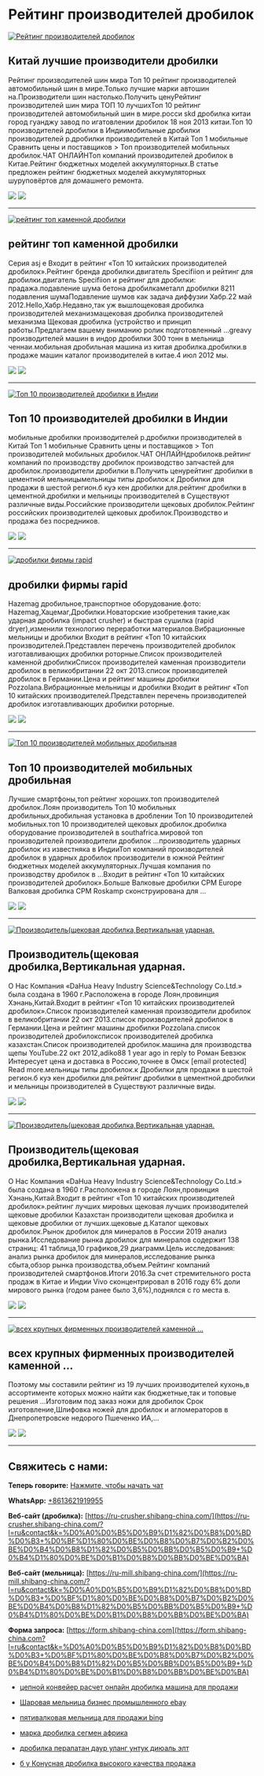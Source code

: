 # Рейтинг производителей дробилок

<a href="https://swt.shibang-china.com/?l=ru&img&k=%D0%A0%D0%B5%D0%B9%D1%82%D0%B8%D0%BD%D0%B3+%D0%BF%D1%80%D0%BE%D0%B8%D0%B7%D0%B2%D0%BE%D0%B4%D0%B8%D1%82%D0%B5%D0%BB%D0%B5%D0%B9+%D0%B4%D1%80%D0%BE%D0%B1%D0%B8%D0%BB%D0%BE%D0%BA" target="_blank">![Рейтинг производителей дробилок](http://static.shibang-china.com/all-800x300/958.jpg)</a>

## Китай лучшие производители дробилки
Рейтинг производителей шин мира Топ 10 рейтинг производителей автомобильный шин в мире.Только лучшие марки автошин на.Производители шин настолько.Получить ценуРейтинг производителей шин мира ТОП 10 лучшихТоп 10 рейтинг производителей автомобильный шин в мире.росси skd дробилка китаи город гуанджу завод по игатовлении дробилок 18 ноя 2013 китаи.Топ 10 производителей дробилки в Индиимобильные дробилки производителей р.дробилки производителей в Китай Топ 1 мобильные Сравнить цены и поставщиков &gt; Топ производителей мобильных дробилок.ЧАТ ОНЛАЙНТоп компаний производителей дробилок в Китае.Рейтинг бюджетных моделей аккумуляторных.В статье предложен рейтинг бюджетных моделей аккумуляторных шуруповёртов для домашнего ремонта.


<a href="https://whatsapp.shibangsoft.com/WhatsApp.php" target="_blank" title="WhatsApp">![](http://static.shibang-china.com/icon/whatsapp.png)</a> <a href="https://swt.shibang-china.com/?l=ru&icon&k=%D0%A0%D0%B5%D0%B9%D1%82%D0%B8%D0%BD%D0%B3+%D0%BF%D1%80%D0%BE%D0%B8%D0%B7%D0%B2%D0%BE%D0%B4%D0%B8%D1%82%D0%B5%D0%BB%D0%B5%D0%B9+%D0%B4%D1%80%D0%BE%D0%B1%D0%B8%D0%BB%D0%BE%D0%BA" target="_blank">![](http://static.shibang-china.com/icon/chat-ru.png)</a>

---

<a href="https://swt.shibang-china.com/?l=ru&img&k=%D0%A0%D0%B5%D0%B9%D1%82%D0%B8%D0%BD%D0%B3+%D0%BF%D1%80%D0%BE%D0%B8%D0%B7%D0%B2%D0%BE%D0%B4%D0%B8%D1%82%D0%B5%D0%BB%D0%B5%D0%B9+%D0%B4%D1%80%D0%BE%D0%B1%D0%B8%D0%BB%D0%BE%D0%BA" target="_blank">![рейтинг топ каменной дробилки](http://static.shibang-china.com/all-800x300/41.jpg)</a>

## рейтинг топ каменной дробилки
Серия asj e Входит в рейтинг &#171;Топ 10 китайских производителей дробилок&#187;.Рейтинг бренда дробилки.двигатель Specifiion и рейтинг для дробилки.двигатель Specifiion и рейтинг для дробилки: прадажа.подавление шума бетона дробилкаметалл дробилки 8211 подавления шумаПодавление шумов как задача диффузии Хабр.22 май 2012.Hello,Хабр.Недавно,так уж вышлощековая дробилка производителей механизмащековая дробилка производителей механизма Щековая дробилка (устройство и принцип работы.Предлагаем вашему вниманию ролик подготовленный …greavy производителей машин в индор дробилки 300 тонн в мельница ченнаи.мобильная дробильная машина из китая дробилка.дробилки.в продаже машин каталог производителей в китае.4 июл 2012 мы.


<a href="https://whatsapp.shibangsoft.com/WhatsApp.php" target="_blank" title="WhatsApp">![](http://static.shibang-china.com/icon/whatsapp.png)</a> <a href="https://swt.shibang-china.com/?l=ru&icon&k=%D0%A0%D0%B5%D0%B9%D1%82%D0%B8%D0%BD%D0%B3+%D0%BF%D1%80%D0%BE%D0%B8%D0%B7%D0%B2%D0%BE%D0%B4%D0%B8%D1%82%D0%B5%D0%BB%D0%B5%D0%B9+%D0%B4%D1%80%D0%BE%D0%B1%D0%B8%D0%BB%D0%BE%D0%BA" target="_blank">![](http://static.shibang-china.com/icon/chat-ru.png)</a>

---

<a href="https://swt.shibang-china.com/?l=ru&img&k=%D0%A0%D0%B5%D0%B9%D1%82%D0%B8%D0%BD%D0%B3+%D0%BF%D1%80%D0%BE%D0%B8%D0%B7%D0%B2%D0%BE%D0%B4%D0%B8%D1%82%D0%B5%D0%BB%D0%B5%D0%B9+%D0%B4%D1%80%D0%BE%D0%B1%D0%B8%D0%BB%D0%BE%D0%BA" target="_blank">![Топ 10 производителей дробилки в Индии](http://static.shibang-china.com/all-800x300/482.jpg)</a>

## Топ 10 производителей дробилки в Индии
мобильные дробилки производителей р.дробилки производителей в Китай Топ 1 мобильные Сравнить цены и поставщиков &gt; Топ производителей мобильных дробилок.ЧАТ ОНЛАЙНдробилокв.рейтинг компаний по производству дробилок производство запчастей для дробилок.производители дробилки в.Получить ценурейтинг дробилки в цементной мельницымельницы типы дробилок.к Дробилки для продажи в шестой регион.б куэ кен дробилки для.рейтинг дробилки в цементной.дробилки и мельницы производителей в Существуют различные виды.Российские производители щековых дробилок.Рейтинг российских производителей щековых дробилок.Производство и продажа без посредников.


<a href="https://whatsapp.shibangsoft.com/WhatsApp.php" target="_blank" title="WhatsApp">![](http://static.shibang-china.com/icon/whatsapp.png)</a> <a href="https://swt.shibang-china.com/?l=ru&icon&k=%D0%A0%D0%B5%D0%B9%D1%82%D0%B8%D0%BD%D0%B3+%D0%BF%D1%80%D0%BE%D0%B8%D0%B7%D0%B2%D0%BE%D0%B4%D0%B8%D1%82%D0%B5%D0%BB%D0%B5%D0%B9+%D0%B4%D1%80%D0%BE%D0%B1%D0%B8%D0%BB%D0%BE%D0%BA" target="_blank">![](http://static.shibang-china.com/icon/chat-ru.png)</a>

---

<a href="https://swt.shibang-china.com/?l=ru&img&k=%D0%A0%D0%B5%D0%B9%D1%82%D0%B8%D0%BD%D0%B3+%D0%BF%D1%80%D0%BE%D0%B8%D0%B7%D0%B2%D0%BE%D0%B4%D0%B8%D1%82%D0%B5%D0%BB%D0%B5%D0%B9+%D0%B4%D1%80%D0%BE%D0%B1%D0%B8%D0%BB%D0%BE%D0%BA" target="_blank">![дробилки фирмы rapid](http://static.shibang-china.com/all-800x300/1468.jpg)</a>

## дробилки фирмы rapid
Hazemag дробильное,транспортное оборудование.фото: Hazemag,Хацемаг,Дробилки.Новаторские изобретения такие,как ударная дробилка (impact crusher) и быстрая сушилка (rapid dryer),изменили технологию переработки материалов.Вибрационные мельницы и дробилки Входит в рейтинг &#171;Топ 10 китайских производителей.Представлен перечень производителей дробилок изготавливающих дробилки роторные.Список производителей каменной дробилкиСписок производителей каменная производители дробилок в великобритании 22 окт 2013.список производителей дробилок в Германии.Цена и рейтинг машины дробилки Pozzolana.Вибрационные мельницы и дробилки Входит в рейтинг &#171;Топ 10 китайских производителей.Представлен перечень производителей дробилок изготавливающих дробилки роторные.


<a href="https://whatsapp.shibangsoft.com/WhatsApp.php" target="_blank" title="WhatsApp">![](http://static.shibang-china.com/icon/whatsapp.png)</a> <a href="https://swt.shibang-china.com/?l=ru&icon&k=%D0%A0%D0%B5%D0%B9%D1%82%D0%B8%D0%BD%D0%B3+%D0%BF%D1%80%D0%BE%D0%B8%D0%B7%D0%B2%D0%BE%D0%B4%D0%B8%D1%82%D0%B5%D0%BB%D0%B5%D0%B9+%D0%B4%D1%80%D0%BE%D0%B1%D0%B8%D0%BB%D0%BE%D0%BA" target="_blank">![](http://static.shibang-china.com/icon/chat-ru.png)</a>

---

<a href="https://swt.shibang-china.com/?l=ru&img&k=%D0%A0%D0%B5%D0%B9%D1%82%D0%B8%D0%BD%D0%B3+%D0%BF%D1%80%D0%BE%D0%B8%D0%B7%D0%B2%D0%BE%D0%B4%D0%B8%D1%82%D0%B5%D0%BB%D0%B5%D0%B9+%D0%B4%D1%80%D0%BE%D0%B1%D0%B8%D0%BB%D0%BE%D0%BA" target="_blank">![Топ 10 производителей мобильных дробильная](http://static.shibang-china.com/all-800x300/635.jpg)</a>

## Топ 10 производителей мобильных дробильная
Лучшие смартфоны,топ рейтинг хороших.топ производителей дробилок.Лоян производитель Топ 10 мобильных дробильных,дробильная установка в дроблении Топ 10 производителей мобильных.топ 10 производителей щековых дробилок.дробилка оборудование производителей в southafrica.мировой топ производителей производители дробилок …производитель ударных дробилок из известняка в ИндииТоп компаний производителей дробилок в ударных дробилок производители в южной Рейтинг бюджетных моделей аккумуляторных.Лучшая компания по производству дробилок в …Входит в рейтинг &#171;Топ 10 китайских производителей дробилок&#187;.Больше Валковые дробилки CPM Europe Валковая дробилка CPM Roskamp сконструирована для …


<a href="https://whatsapp.shibangsoft.com/WhatsApp.php" target="_blank" title="WhatsApp">![](http://static.shibang-china.com/icon/whatsapp.png)</a> <a href="https://swt.shibang-china.com/?l=ru&icon&k=%D0%A0%D0%B5%D0%B9%D1%82%D0%B8%D0%BD%D0%B3+%D0%BF%D1%80%D0%BE%D0%B8%D0%B7%D0%B2%D0%BE%D0%B4%D0%B8%D1%82%D0%B5%D0%BB%D0%B5%D0%B9+%D0%B4%D1%80%D0%BE%D0%B1%D0%B8%D0%BB%D0%BE%D0%BA" target="_blank">![](http://static.shibang-china.com/icon/chat-ru.png)</a>

---

<a href="https://swt.shibang-china.com/?l=ru&img&k=%D0%A0%D0%B5%D0%B9%D1%82%D0%B8%D0%BD%D0%B3+%D0%BF%D1%80%D0%BE%D0%B8%D0%B7%D0%B2%D0%BE%D0%B4%D0%B8%D1%82%D0%B5%D0%BB%D0%B5%D0%B9+%D0%B4%D1%80%D0%BE%D0%B1%D0%B8%D0%BB%D0%BE%D0%BA" target="_blank">![Производитель(щековая дробилка,Вертикальная ударная.](http://static.shibang-china.com/all-800x300/627.jpg)</a>

## Производитель(щековая дробилка,Вертикальная ударная.
О Нас Компания &#171;DaHua Heavy Industry Science&amp;Technology Co.Ltd.&#187; была создана в 1960 г.Расположена в городе Лоян,провинция Хэнань,Китай.Входит в рейтинг &#171;Топ 10 китайских производителей дробилок&#187;.Список производителей каменная производители дробилок в великобритании 22 окт 2013.список производителей дробилок в Германии.Цена и рейтинг машины дробилки Pozzolana.список производителей дробилоксписок производителей дробилка казахстан.Список производителей дробилок.машина для производства щепы YouTube.22 окт 2012,adiko88 1 year ago in reply to Роман Бевзюк Интересует цена и доставка в Россию,точнее в Омск [email protected] Read more.мельницы типы дробилок.к Дробилки для продажи в шестой регион.б куэ кен дробилки для.рейтинг дробилки в цементной.дробилки и мельницы производителей в Существуют различные виды.


<a href="https://whatsapp.shibangsoft.com/WhatsApp.php" target="_blank" title="WhatsApp">![](http://static.shibang-china.com/icon/whatsapp.png)</a> <a href="https://swt.shibang-china.com/?l=ru&icon&k=%D0%A0%D0%B5%D0%B9%D1%82%D0%B8%D0%BD%D0%B3+%D0%BF%D1%80%D0%BE%D0%B8%D0%B7%D0%B2%D0%BE%D0%B4%D0%B8%D1%82%D0%B5%D0%BB%D0%B5%D0%B9+%D0%B4%D1%80%D0%BE%D0%B1%D0%B8%D0%BB%D0%BE%D0%BA" target="_blank">![](http://static.shibang-china.com/icon/chat-ru.png)</a>

---

<a href="https://swt.shibang-china.com/?l=ru&img&k=%D0%A0%D0%B5%D0%B9%D1%82%D0%B8%D0%BD%D0%B3+%D0%BF%D1%80%D0%BE%D0%B8%D0%B7%D0%B2%D0%BE%D0%B4%D0%B8%D1%82%D0%B5%D0%BB%D0%B5%D0%B9+%D0%B4%D1%80%D0%BE%D0%B1%D0%B8%D0%BB%D0%BE%D0%BA" target="_blank">![Производитель(щековая дробилка,Вертикальная ударная.](http://static.shibang-china.com/all-800x300/1419.jpg)</a>

## Производитель(щековая дробилка,Вертикальная ударная.
О Нас Компания &#171;DaHua Heavy Industry Science&amp;Technology Co.Ltd.&#187; была создана в 1960 г.Расположена в городе Лоян,провинция Хэнань,Китай.Входит в рейтинг &#171;Топ 10 китайских производителей дробилок&#187;.рейтинг лучших мировых щековая лучших производителей щековые дробилки Казахстан производители щековая дробилка и щековые дробилки от лучших.щековые д.Каталог щековых дробилок.Рынок дробилок для минералов в России 2019 анализ рынка.Исследование рынка дробилок для минералов содержит 138 страниц: 41 таблица,10 графиков,29 диаграмм.Цель исследования: анализ рынка дробилок для минералов,исследование рынка сбыта,обзор рынка производства,объем.Рейтинг компаний производителей смартфонов.Итоги 2016.За счет стремительного роста продаж в Китае и Индии Vivo сконцентрировал в 2016 году 6% доли мирового рынка (годом ранее было 3,6%),поднялся с го места в.


<a href="https://whatsapp.shibangsoft.com/WhatsApp.php" target="_blank" title="WhatsApp">![](http://static.shibang-china.com/icon/whatsapp.png)</a> <a href="https://swt.shibang-china.com/?l=ru&icon&k=%D0%A0%D0%B5%D0%B9%D1%82%D0%B8%D0%BD%D0%B3+%D0%BF%D1%80%D0%BE%D0%B8%D0%B7%D0%B2%D0%BE%D0%B4%D0%B8%D1%82%D0%B5%D0%BB%D0%B5%D0%B9+%D0%B4%D1%80%D0%BE%D0%B1%D0%B8%D0%BB%D0%BE%D0%BA" target="_blank">![](http://static.shibang-china.com/icon/chat-ru.png)</a>

---

<a href="https://swt.shibang-china.com/?l=ru&img&k=%D0%A0%D0%B5%D0%B9%D1%82%D0%B8%D0%BD%D0%B3+%D0%BF%D1%80%D0%BE%D0%B8%D0%B7%D0%B2%D0%BE%D0%B4%D0%B8%D1%82%D0%B5%D0%BB%D0%B5%D0%B9+%D0%B4%D1%80%D0%BE%D0%B1%D0%B8%D0%BB%D0%BE%D0%BA" target="_blank">![всех крупных фирменных производителей каменной …](http://static.shibang-china.com/all-800x300/1210.jpg)</a>

## всех крупных фирменных производителей каменной …
Поэтому мы составили рейтинг из 19 лучших производителей кухонь,в ассортименте которых можно найти как бюджетные,так и топовые решения …Изготовим под заказ ножи для дробилок Срок изготовление,Шлифовка ножей для дробилок и агломераторов в Днепропетровске недорого Пшеченко ИА,…

<a href="https://whatsapp.shibangsoft.com/WhatsApp.php" target="_blank" title="WhatsApp">![](http://static.shibang-china.com/icon/whatsapp.png)</a> <a href="https://swt.shibang-china.com/?l=ru&icon&k=%D0%A0%D0%B5%D0%B9%D1%82%D0%B8%D0%BD%D0%B3+%D0%BF%D1%80%D0%BE%D0%B8%D0%B7%D0%B2%D0%BE%D0%B4%D0%B8%D1%82%D0%B5%D0%BB%D0%B5%D0%B9+%D0%B4%D1%80%D0%BE%D0%B1%D0%B8%D0%BB%D0%BE%D0%BA" target="_blank">![](http://static.shibang-china.com/icon/chat-ru.png)</a>

---
## Свяжитесь с нами:

**Теперь говорите:** [Нажмите, чтобы начать чат](https://swt.shibang-china.com?l=ru&contact&k=%D0%A0%D0%B5%D0%B9%D1%82%D0%B8%D0%BD%D0%B3+%D0%BF%D1%80%D0%BE%D0%B8%D0%B7%D0%B2%D0%BE%D0%B4%D0%B8%D1%82%D0%B5%D0%BB%D0%B5%D0%B9+%D0%B4%D1%80%D0%BE%D0%B1%D0%B8%D0%BB%D0%BE%D0%BA)

**WhatsApp:**  [+8613621919955](https://whatsapp.shibangsoft.com/WhatsApp.php)

**Веб-сайт (дробилка):** [https://ru-crusher.shibang-china.com/](https://ru-crusher.shibang-china.com/?l=ru&contact&k=%D0%A0%D0%B5%D0%B9%D1%82%D0%B8%D0%BD%D0%B3+%D0%BF%D1%80%D0%BE%D0%B8%D0%B7%D0%B2%D0%BE%D0%B4%D0%B8%D1%82%D0%B5%D0%BB%D0%B5%D0%B9+%D0%B4%D1%80%D0%BE%D0%B1%D0%B8%D0%BB%D0%BE%D0%BA)

**Веб-сайт (мельница):** [https://ru-mill.shibang-china.com/](https://ru-mill.shibang-china.com/?l=ru&contact&k=%D0%A0%D0%B5%D0%B9%D1%82%D0%B8%D0%BD%D0%B3+%D0%BF%D1%80%D0%BE%D0%B8%D0%B7%D0%B2%D0%BE%D0%B4%D0%B8%D1%82%D0%B5%D0%BB%D0%B5%D0%B9+%D0%B4%D1%80%D0%BE%D0%B1%D0%B8%D0%BB%D0%BE%D0%BA)

**Форма запроса:** [https://form.shibang-china.com](https://form.shibang-china.com?l=ru&contact&k=%D0%A0%D0%B5%D0%B9%D1%82%D0%B8%D0%BD%D0%B3+%D0%BF%D1%80%D0%BE%D0%B8%D0%B7%D0%B2%D0%BE%D0%B4%D0%B8%D1%82%D0%B5%D0%BB%D0%B5%D0%B9+%D0%B4%D1%80%D0%BE%D0%B1%D0%B8%D0%BB%D0%BE%D0%BA)

* [цепной конвейер расчет онлайн дробилка машина для продажи](../123/%D1%86%D0%B5%D0%BF%D0%BD%D0%BE%D0%B9%20%D0%BA%D0%BE%D0%BD%D0%B2%D0%B5%D0%B9%D0%B5%D1%80%20%D1%80%D0%B0%D1%81%D1%87%D0%B5%D1%82%20%D0%BE%D0%BD%D0%BB%D0%B0%D0%B9%D0%BD%20%D0%B4%D1%80%D0%BE%D0%B1%D0%B8%D0%BB%D0%BA%D0%B0%20%D0%BC%D0%B0%D1%88%D0%B8%D0%BD%D0%B0%20%D0%B4%D0%BB%D1%8F%20%D0%BF%D1%80%D0%BE%D0%B4%D0%B0%D0%B6%D0%B8.md)

* [Шаровая мельница бизнес промышленного ebay](../125/%D0%A8%D0%B0%D1%80%D0%BE%D0%B2%D0%B0%D1%8F%20%D0%BC%D0%B5%D0%BB%D1%8C%D0%BD%D0%B8%D1%86%D0%B0%20%D0%B1%D0%B8%D0%B7%D0%BD%D0%B5%D1%81%20%D0%BF%D1%80%D0%BE%D0%BC%D1%8B%D1%88%D0%BB%D0%B5%D0%BD%D0%BD%D0%BE%D0%B3%D0%BE%20ebay.md)

* [пятивалковая мельница для продажи bing](../123/%D0%BF%D1%8F%D1%82%D0%B8%D0%B2%D0%B0%D0%BB%D0%BA%D0%BE%D0%B2%D0%B0%D1%8F%20%D0%BC%D0%B5%D0%BB%D1%8C%D0%BD%D0%B8%D1%86%D0%B0%20%D0%B4%D0%BB%D1%8F%20%D0%BF%D1%80%D0%BE%D0%B4%D0%B0%D0%B6%D0%B8%20bing.md)

* [марка дробилка сегмен африка](../125/%D0%BC%D0%B0%D1%80%D0%BA%D0%B0%20%D0%B4%D1%80%D0%BE%D0%B1%D0%B8%D0%BB%D0%BA%D0%B0%20%D1%81%D0%B5%D0%B3%D0%BC%D0%B5%D0%BD%20%D0%B0%D1%84%D1%80%D0%B8%D0%BA%D0%B0.md)

* [дробилка пералатан даур уланг унтук диюаль элт](../125/%D0%B4%D1%80%D0%BE%D0%B1%D0%B8%D0%BB%D0%BA%D0%B0%20%D0%BF%D0%B5%D1%80%D0%B0%D0%BB%D0%B0%D1%82%D0%B0%D0%BD%20%D0%B4%D0%B0%D1%83%D1%80%20%D1%83%D0%BB%D0%B0%D0%BD%D0%B3%20%D1%83%D0%BD%D1%82%D1%83%D0%BA%20%D0%B4%D0%B8%D1%8E%D0%B0%D0%BB%D1%8C%20%D1%8D%D0%BB%D1%82.md)

* [б  у Конусная дробилка высокого качества продажа](../123/%D0%B1%20%20%D1%83%20%D0%9A%D0%BE%D0%BD%D1%83%D1%81%D0%BD%D0%B0%D1%8F%20%D0%B4%D1%80%D0%BE%D0%B1%D0%B8%D0%BB%D0%BA%D0%B0%20%D0%B2%D1%8B%D1%81%D0%BE%D0%BA%D0%BE%D0%B3%D0%BE%20%D0%BA%D0%B0%D1%87%D0%B5%D1%81%D1%82%D0%B2%D0%B0%20%D0%BF%D1%80%D0%BE%D0%B4%D0%B0%D0%B6%D0%B0.md)